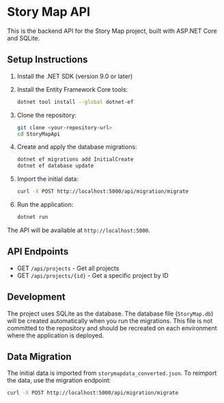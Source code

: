 # Story Map API

This is the backend API for the Story Map project, built with ASP.NET Core and SQLite.

## Setup Instructions

1. Install the .NET SDK (version 9.0 or later)
2. Install the Entity Framework Core tools:
   ```bash
   dotnet tool install --global dotnet-ef
   ```

3. Clone the repository:
   ```bash
   git clone <your-repository-url>
   cd StoryMapApi
   ```

4. Create and apply the database migrations:
   ```bash
   dotnet ef migrations add InitialCreate
   dotnet ef database update
   ```

5. Import the initial data:
   ```bash
   curl -X POST http://localhost:5000/api/migration/migrate
   ```

6. Run the application:
   ```bash
   dotnet run
   ```

The API will be available at `http://localhost:5000`.

## API Endpoints

- GET `/api/projects` - Get all projects
- GET `/api/projects/{id}` - Get a specific project by ID

## Development

The project uses SQLite as the database. The database file (`StoryMap.db`) will be created automatically when you run the migrations. This file is not committed to the repository and should be recreated on each environment where the application is deployed.

## Data Migration

The initial data is imported from `storymapdata_converted.json`. To reimport the data, use the migration endpoint:

```bash
curl -X POST http://localhost:5000/api/migration/migrate
``` 